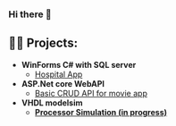 ### Hi there 👋

<h2>👨‍💻 Projects:</h2>

- <b>WinForms C# with SQL server</b>
  - [Hospital App](//https://github.com/AhmedEssam2209/Hospital-App)
- <b>ASP.Net core WebAPI </b>
  - [Basic CRUD API for movie app](https://github.com/) <b>
- <b> VHDL modelsim </b>
  - [Processor Simulation (in progress)](https://github.com/) <b>
